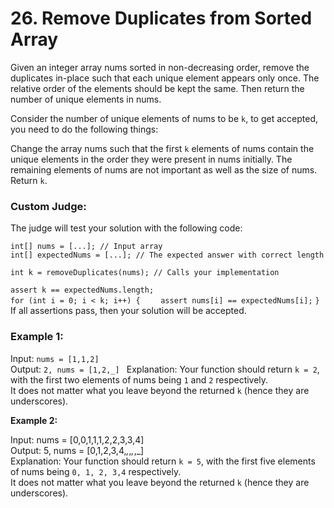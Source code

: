 # 26. Remove Duplicates from Sorted Array
  
Given an integer array nums sorted in non-decreasing order, remove the duplicates in-place such that each unique element appears only once. The relative order of the elements should be kept the same. Then return the number of unique elements in nums.  
  
Consider the number of unique elements of nums to be ```k```, to get accepted, you need to do the following things:  
  
Change the array nums such that the first ```k``` elements of nums contain the unique elements in the order they were present in nums initially. The remaining elements of nums are not important as well as the size of nums.  
Return ```k```.  
  
### **Custom Judge:**  
  
The judge will test your solution with the following code:  
  
```int[] nums = [...]; // Input array```  
```int[] expectedNums = [...]; // The expected answer with correct length```  
  
```int k = removeDuplicates(nums); // Calls your implementation```  
  
```assert k == expectedNums.length;```  
```for (int i = 0; i < k; i++) { ``` 
```    assert nums[i] == expectedNums[i]; ``` 
```}  ```
If all assertions pass, then your solution will be accepted.  
  
   
  
### **Example 1:**  

Input: ```nums = [1,1,2]```  
Output: ```2, nums = [1,2,_] ``` 
Explanation: Your function should return ```k = 2```, with the first two elements of nums being ```1``` and ```2``` respectively.  
It does not matter what you leave beyond the returned ```k``` (hence they are underscores).  
  
**Example 2:**  

Input: nums = [0,0,1,1,1,2,2,3,3,4]  
Output: 5, nums = [0,1,2,3,4,_,_,_,_,_]  
Explanation: Your function should return ```k = 5```, with the first five elements of nums being ```0, 1, 2, 3,4``` respectively.  
It does not matter what you leave beyond the returned ```k``` (hence they are underscores).  